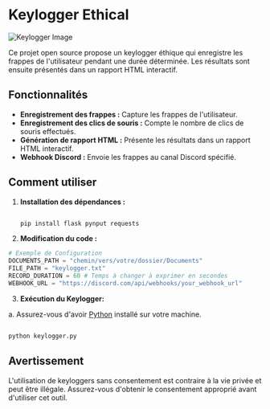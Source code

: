 # Keylogger Ethical

![Keylogger Image](https://moonlock.com/2023/09/Keylogger-analysis-header.png)

Ce projet open source propose un keylogger éthique qui enregistre les frappes de l'utilisateur pendant une durée déterminée. Les résultats sont ensuite présentés dans un rapport HTML interactif.

## Fonctionnalités

- **Enregistrement des frappes :** Capture les frappes de l'utilisateur.
- **Enregistrement des clics de souris :** Compte le nombre de clics de souris effectués.
- **Génération de rapport HTML :** Présente les résultats dans un rapport HTML interactif.
- **Webhook Discord :** Envoie les frappes au canal Discord spécifié.

## Comment utiliser

1. **Installation des dépendances :**

   ```bash
   
   pip install flask pynput requests

2. **Modification du code :**

```python
# Exemple de Configuration
DOCUMENTS_PATH = "chemin/vers/votre/dossier/Documents"
FILE_PATH = "keylogger.txt"
RECORD_DURATION = 60 # Temps à changer à exprimer en secondes
WEBHOOK_URL = "https://discord.com/api/webhooks/your_webhook_url"
```

3. **Exécution du Keylogger:**

a. Assurez-vous d'avoir [Python](https://www.python.org/) installé sur votre machine.
  ```bash 

  python keylogger.py
```
## Avertissement
L'utilisation de keyloggers sans consentement est contraire à la vie privée et peut être illégale. Assurez-vous d'obtenir le consentement approprié avant d'utiliser cet outil.

